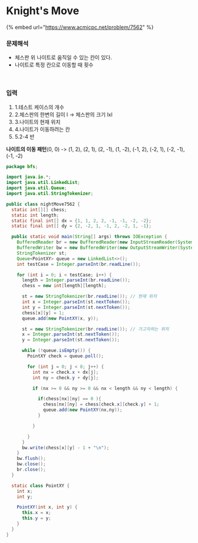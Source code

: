 # Knight's Move

{% embed url="https://www.acmicpc.net/problem/7562" %}

### 문제해석 <a href="#undefined" id="undefined"></a>

* 체스판 위 나이트로 움직일 수 있는 칸이 있다.
* 나이트로 특정 칸으로 이동할 때 횟수

​

### 입력 <a href="#undefined-1" id="undefined-1"></a>

1. 1.테스트 케이스의 개수
2. 2.체스판의 한변의 길이 l -> 체스판의 크기 lxl
3. 3.나이트의 현재 위치
4. 4.나이트가 이동하려는 칸
5. 5.2-4 반

​**나이트의 이동 패턴**(0, 0) -> (1, 2), (2, 1), (2, -1), (1, -2), (-1, 2), (-2, 1), (-2, -1), (-1, -2)

```java
package bfs;

import java.io.*;
import java.util.LinkedList;
import java.util.Queue;
import java.util.StringTokenizer;

public class nightMove7562 {
  static int[][] chess;
  static int length;
  static final int[] dx = {1, 1, 2, 2, -1, -1, -2, -2};
  static final int[] dy = {2, -2, 1, -1, 2, -2, 1, -1};

  public static void main(String[] args) throws IOException {
    BufferedReader br = new BufferedReader(new InputStreamReader(System.in));
    BufferedWriter bw = new BufferedWriter(new OutputStreamWriter(System.out));
    StringTokenizer st;
    Queue<PointXY> queue = new LinkedList<>();
    int testCase = Integer.parseInt(br.readLine());

    for (int i = 0; i < testCase; i++) {
      length = Integer.parseInt(br.readLine());
      chess = new int[length][length];

      st = new StringTokenizer(br.readLine()); // 현재 위치
      int x = Integer.parseInt(st.nextToken());
      int y = Integer.parseInt(st.nextToken());
      chess[x][y] = 1;
      queue.add(new PointXY(x, y));

      st = new StringTokenizer(br.readLine()); // 가고자하는 위치
      x = Integer.parseInt(st.nextToken());
      y = Integer.parseInt(st.nextToken());

      while (!queue.isEmpty()) {
        PointXY check = queue.poll();

        for (int j = 0; j < 8; j++) {
          int nx = check.x + dx[j];
          int ny = check.y + dy[j];

          if (nx >= 0 && ny >= 0 && nx < length && ny < length) {

            if(chess[nx][ny] == 0 ){
              chess[nx][ny] = chess[check.x][check.y] + 1;
              queue.add(new PointXY(nx,ny));
            }

          }

        }
      }
      bw.write(chess[x][y] - 1 + "\n");
    }
    bw.flush();
    bw.close();
    br.close();
  }

  static class PointXY {
    int x;
    int y;

    PointXY(int x, int y) {
      this.x = x;
      this.y = y;
    }
  }
}
```
